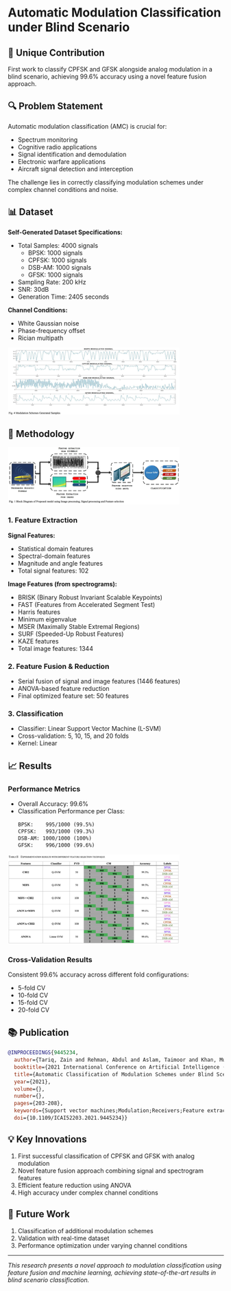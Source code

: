 # Automatic Modulation Classification under Blind Scenario


## 🌟 Unique Contribution
First work to classify CPFSK and GFSK alongside analog modulation in a blind scenario, achieving 99.6% accuracy using a novel feature fusion approach.

## 🔍 Problem Statement
Automatic modulation classification (AMC) is crucial for:
- Spectrum monitoring
- Cognitive radio applications
- Signal identification and demodulation
- Electronic warfare applications
- Aircraft signal detection and interception

The challenge lies in correctly classifying modulation schemes under complex channel conditions and noise.

## 📊 Dataset
**Self-Generated Dataset Specifications:**
- Total Samples: 4000 signals
  - BPSK: 1000 signals
  - CPFSK: 1000 signals
  - DSB-AM: 1000 signals
  - GFSK: 1000 signals
- Sampling Rate: 200 kHz
- SNR: 30dB
- Generation Time: 2405 seconds

**Channel Conditions:**
- White Gaussian noise
- Phase-frequency offset
- Rician multipath

<img src="images/Signals.png" width="400">


## 🔬 Methodology

<img src="images/Block Diagram.png" width="400">

### 1. Feature Extraction
**Signal Features:**
- Statistical domain features
- Spectral-domain features
- Magnitude and angle features
- Total signal features: 102

**Image Features (from spectrograms):**
- BRISK (Binary Robust Invariant Scalable Keypoints)
- FAST (Features from Accelerated Segment Test)
- Harris features
- Minimum eigenvalue
- MSER (Maximally Stable Extremal Regions)
- SURF (Speeded-Up Robust Features)
- KAZE features
- Total image features: 1344

### 2. Feature Fusion & Reduction
- Serial fusion of signal and image features (1446 features)
- ANOVA-based feature reduction
- Final optimized feature set: 50 features

### 3. Classification
- Classifier: Linear Support Vector Machine (L-SVM)
- Cross-validation: 5, 10, 15, and 20 folds
- Kernel: Linear

## 📈 Results

### Performance Metrics
- Overall Accuracy: 99.6%
- Classification Performance per Class:
  ```
  BPSK:    995/1000 (99.5%)
  CPFSK:   993/1000 (99.3%)
  DSB-AM: 1000/1000 (100%)
  GFSK:    996/1000 (99.6%)
  ```
<img src="images/Results.png" width="400">

### Cross-Validation Results
Consistent 99.6% accuracy across different fold configurations:
- 5-fold CV
- 10-fold CV
- 15-fold CV
- 20-fold CV

## 📚 Publication
```bibtex
@INPROCEEDINGS{9445234,
  author={Tariq, Zain and Rehman, Abdul and Aslam, Taimoor and Khan, Muhammad Umar and Aziz, Sumair and Naqvi, Syed Zohaib Hassan},
  booktitle={2021 International Conference on Artificial Intelligence (ICAI)}, 
  title={Automatic Classification of Modulation Schemes under Blind Scenario}, 
  year={2021},
  volume={},
  number={},
  pages={203-208},
  keywords={Support vector machines;Modulation;Receivers;Feature extraction;Acoustics;Real-time systems;Reliability;Modulation;Feature fusion;ANOVA;Feature Reduction;Linear SVM},
  doi={10.1109/ICAI52203.2021.9445234}}
```

## 💡 Key Innovations
1. First successful classification of CPFSK and GFSK with analog modulation
2. Novel feature fusion approach combining signal and spectrogram features
3. Efficient feature reduction using ANOVA
4. High accuracy under complex channel conditions

## 🚀 Future Work
1. Classification of additional modulation schemes
2. Validation with real-time dataset
3. Performance optimization under varying channel conditions

---
*This research presents a novel approach to modulation classification using feature fusion and machine learning, achieving state-of-the-art results in blind scenario classification.*

